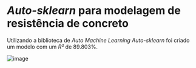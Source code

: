 # *Auto-sklearn* para modelagem de resistência de concreto

Utilizando a biblioteca de *Auto Machine Learning* *Auto-sklearn* foi criado um modelo com um *R²* de 89.803%.

![image](https://user-images.githubusercontent.com/63425404/118588045-0bfab080-b774-11eb-9968-199302fcef81.png)
